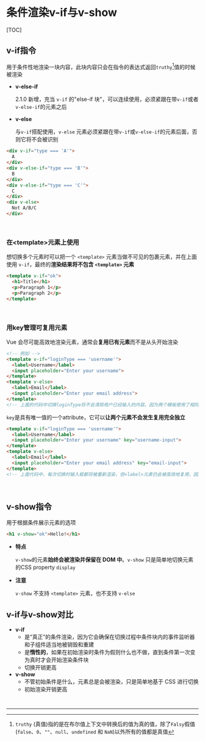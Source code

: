 # 条件渲染v-if与v-show

[TOC]

## v-if指令

用于条件性地渲染一块内容，此块内容只会在指令的表达式返回`truthy`[^1]值的时候被渲染

- **v-else-if**

  2.1.0 新增，充当 `v-if` 的"else-if 块"，可以连续使用，必须紧跟在带`v-if`或者`v-else-if`的元素之后

- **v-else**

  与`v-if`搭配使用，`v-else` 元素必须紧跟在带`v-if`或`v-else-if`的元素后面，否则它将不会被识别

```html
<div v-if="type === 'A'">
  A
</div>
<div v-else-if="type === 'B'">
  B
</div>
<div v-else-if="type === 'C'">
  C
</div>
<div v-else>
  Not A/B/C
</div>
```

<br>

### 在\<template>元素上使用

想切换多个元素时可以把一个 `<template>` 元素当做不可见的包裹元素，并在上面使用 `v-if`，最终的**渲染结果将不包含 `<template>` 元素**

```html
<template v-if="ok">
  <h1>Title</h1>
  <p>Paragraph 1</p>
  <p>Paragraph 2</p>
</template>
```

<br>

### 用key管理可复用元素

Vue 会尽可能高效地渲染元素，通常会**复用已有元素**而不是从头开始渲染

```html
<!-- 例如 -->
<template v-if="loginType === 'username'">
  <label>Username</label>
  <input placeholder="Enter your username">
</template>
<template v-else>
  <label>Email</label>
  <input placeholder="Enter your email address">
</template>
<!-- 上面的代码中切换loginType将不会清除用户已经输入的内容。因为两个模板使用了相同的元素，<input>不会被替换掉，仅仅是替换了它的placeholder -->
```

`key`是具有唯一值的一个attribute，它可以**让两个元素不会发生复用完全独立**

```html
<template v-if="loginType === 'username'">
  <label>Username</label>
  <input placeholder="Enter your username" key="username-input">
</template>
<template v-else>
  <label>Email</label>
  <input placeholder="Enter your email address" key="email-input">
</template>
<!-- 上面代码中，每次切换时输入框都将被重新渲染，但<label>元素仍会被高效地复用，因为它们没有添加key -->
```

<br>

## v-show指令

用于根据条件展示元素的选项

```html
<h1 v-show="ok">Hello!</h1>
```

- **特点**

  `v-show`的元素**始终会被渲染并保留在 DOM 中**。`v-show` 只是简单地切换元素的CSS property `display`

- **注意**

  `v-show` 不支持 `<template>` 元素，也不支持 `v-else`



## v-if与v-show对比

- **v-if**
  - 是“真正”的条件渲染，因为它会确保在切换过程中条件块内的事件监听器和子组件适当地被销毁和重建
  - 是**惰性的**，如果在初始渲染时条件为假则什么也不做，直到条件第一次变为真时才会开始渲染条件块
  - 切换开销更高
- **v-show**
  - 不管初始条件是什么，元素总是会被渲染，只是简单地基于 CSS 进行切换
  - 初始渲染开销更高





<br>

<hr style="height: 1px; margin: 10px 0">

[^1]: `truthy` (真值)指的是在布尔值上下文中转换后的值为真的值，除了`Falsy`假值(`false`、`0`、`""`、`null`、`undefined` 和 `NaN`)以外所有的值都是真值

